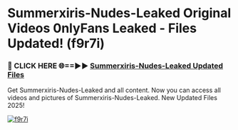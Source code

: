 # Summerxiris-Nudes-Leaked Original Videos 0nlyFans Leaked - Files Updated! (f9r7i)

<h3>🔴 CLICK HERE 🌐==►► <a href="https://tinyurl.com/4mcuefdz" rel="nofollow">Summerxiris-Nudes-Leaked Updated Files</a></h3>

Get Summerxiris-Nudes-Leaked and all content. Now you can access all videos and pictures of Summerxiris-Nudes-Leaked. New Updated Files 2025!

[![f9r7i](https://i.imgur.com/StAQSOY.gif)](https://tinyurl.com/4mcuefdz)
